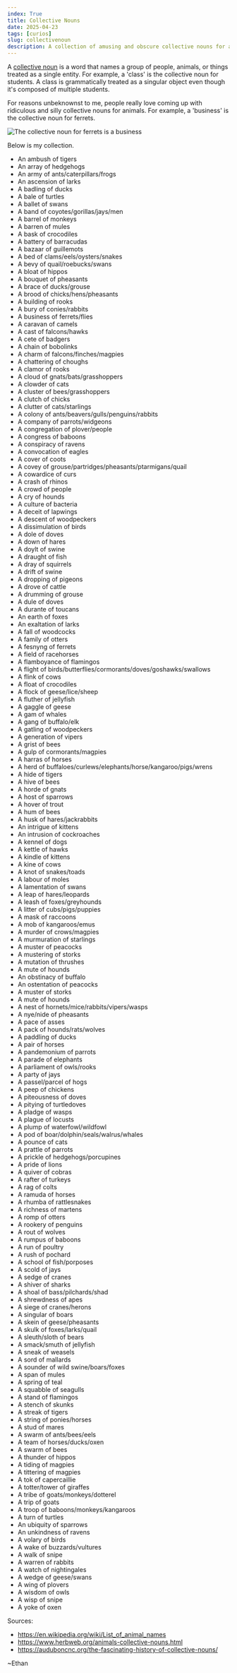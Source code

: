 ```yaml
---
index: True
title: Collective Nouns
date: 2025-04-23
tags: [curios]
slug: collectivenoun
description: A collection of amusing and obscure collective nouns for animals.
---
```


A [collective noun](https://en.wikipedia.org/wiki/Collective_noun) is a word that names a group of people, animals, or things treated as a single entity. For example, a 'class' is the collective noun for students. A class is grammatically treated as a singular object even though it's composed of multiple students.

For reasons unbeknownst to me, people really love coming up with ridiculous and silly collective nouns for animals. For example, a 'business' is the collective noun for ferrets.

![The collective noun for ferrets is a business](../../images/business_of_ferrets.webp)

Below is my collection.

- An ambush of tigers
- An array of hedgehogs
- An army of ants/caterpillars/frogs
- An ascension of larks
- A badling of ducks
- A bale of turtles
- A ballet of swans
- A band of coyotes/gorillas/jays/men
- A barrel of monkeys
- A barren of mules
- A bask of crocodiles
- A battery of barracudas
- A bazaar of guillemots
- A bed of clams/eels/oysters/snakes
- A bevy of quail/roebucks/swans
- A bloat of hippos
- A bouquet of pheasants
- A brace of ducks/grouse
- A brood of chicks/hens/pheasants
- A building of rooks
- A bury of conies/rabbits
- A business of ferrets/flies
- A caravan of camels
- A cast of falcons/hawks
- A cete of badgers
- A chain of bobolinks
- A charm of falcons/finches/magpies
- A chattering of choughs
- A clamor of rooks
- A cloud of gnats/bats/grasshoppers
- A clowder of cats
- A cluster of bees/grasshoppers
- A clutch of chicks
- A clutter of cats/starlings
- A colony of ants/beavers/gulls/penguins/rabbits
- A company of parrots/widgeons
- A congregation of plover/people
- A congress of baboons
- A conspiracy of ravens
- A convocation of eagles
- A cover of coots
- A covey of grouse/partridges/pheasants/ptarmigans/quail
- A cowardice of curs
- A crash of rhinos
- A crowd of people
- A cry of hounds
- A culture of bacteria
- A deceit of lapwings
- A descent of woodpeckers
- A dissimulation of birds
- A dole of doves
- A down of hares
- A doylt of swine
- A draught of fish
- A dray of squirrels
- A drift of swine
- A dropping of pigeons
- A drove of cattle
- A drumming of grouse
- A dule of doves
- A durante of toucans
- An earth of foxes
- An exaltation of larks
- A fall of woodcocks
- A family of otters
- A fesnyng of ferrets
- A field of racehorses
- A flamboyance of flamingos
- A flight of birds/butterflies/cormorants/doves/goshawks/swallows
- A flink of cows
- A float of crocodiles
- A flock of geese/lice/sheep
- A fluther of jellyfish
- A gaggle of geese
- A gam of whales
- A gang of buffalo/elk
- A gatling of woodpeckers
- A generation of vipers
- A grist of bees
- A gulp of cormorants/magpies
- A harras of horses
- A herd of buffaloes/curlews/elephants/horse/kangaroo/pigs/wrens
- A hide of tigers
- A hive of bees
- A horde of gnats
- A host of sparrows
- A hover of trout
- A hum of bees
- A husk of hares/jackrabbits
- An intrigue of kittens
- An intrusion of cockroaches
- A kennel of dogs
- A kettle of hawks
- A kindle of kittens
- A kine of cows
- A knot of snakes/toads
- A labour of moles
- A lamentation of swans
- A leap of hares/leopards
- A leash of foxes/greyhounds
- A litter of cubs/pigs/puppies
- A mask of raccoons
- A mob of kangaroos/emus
- A murder of crows/magpies
- A murmuration of starlings
- A muster of peacocks
- A mustering of storks
- A mutation of thrushes
- A mute of hounds
- An obstinacy of buffalo
- An ostentation of peacocks
- A muster of storks
- A mute of hounds
- A nest of hornets/mice/rabbits/vipers/wasps
- A nye/nide of pheasants
- A pace of asses
- A pack of hounds/rats/wolves
- A paddling of ducks
- A pair of horses
- A pandemonium of parrots
- A parade of elephants
- A parliament of owls/rooks
- A party of jays
- A passel/parcel of hogs
- A peep of chickens
- A piteousness of doves
- A pitying of turtledoves
- A pladge of wasps
- A plague of locusts
- A plump of waterfowl/wildfowl
- A pod of boar/dolphin/seals/walrus/whales
- A pounce of cats
- A prattle of parrots
- A prickle of hedgehogs/porcupines
- A pride of lions
- A quiver of cobras
- A rafter of turkeys
- A rag of colts
- A ramuda of horses
- A rhumba of rattlesnakes
- A richness of martens
- A romp of otters
- A rookery of penguins
- A rout of wolves
- A rumpus of baboons
- A run of poultry
- A rush of pochard
- A school of fish/porposes
- A scold of jays
- A sedge of cranes
- A shiver of sharks
- A shoal of bass/pilchards/shad
- A shrewdness of apes
- A siege of cranes/herons
- A singular of boars
- A skein of geese/pheasants
- A skulk of foxes/larks/quail
- A sleuth/sloth of bears
- A smack/smuth of jellyfish
- A sneak of weasels
- A sord of mallards
- A sounder of wild swine/boars/foxes
- A span of mules
- A spring of teal
- A squabble of seagulls
- A stand of flamingos
- A stench of skunks
- A streak of tigers
- A string of ponies/horses
- A stud of mares
- A swarm of ants/bees/eels
- A team of horses/ducks/oxen
- A swarm of bees
- A thunder of hippos
- A tiding of magpies
- A tittering of magpies
- A tok of capercaillie
- A totter/tower of giraffes
- A tribe of goats/monkeys/dotterel
- A trip of goats
- A troop of baboons/monkeys/kangaroos
- A turn of turtles
- An ubiquity of sparrows
- An unkindness of ravens
- A volary of birds
- A wake of buzzards/vultures
- A walk of snipe
- A warren of rabbits
- A watch of nightingales
- A wedge of geese/swans
- A wing of plovers
- A wisdom of owls
- A wisp of snipe
- A yoke of oxen

Sources:

- <https://en.wikipedia.org/wiki/List_of_animal_names>
- <https://www.herbweb.org/animals-collective-nouns.html>
- <https://auduboncnc.org/the-fascinating-history-of-collective-nouns/>

~Ethan
